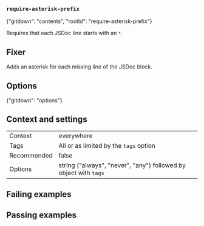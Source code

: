 ### `require-asterisk-prefix`

{"gitdown": "contents", "rootId": "require-asterisk-prefix"}

Requires that each JSDoc line starts with an `*`.

## Fixer

Adds an asterisk for each missing line of the JSDoc block.

## Options

{"gitdown": "options"}

## Context and settings

|||
|---|---|
|Context|everywhere|
|Tags|All or as limited by the `tags` option|
|Recommended|false|
|Options|string ("always", "never", "any") followed by object with `tags`|

## Failing examples

<!-- assertions-failing requireAsteriskPrefix -->

## Passing examples

<!-- assertions-passing requireAsteriskPrefix -->
